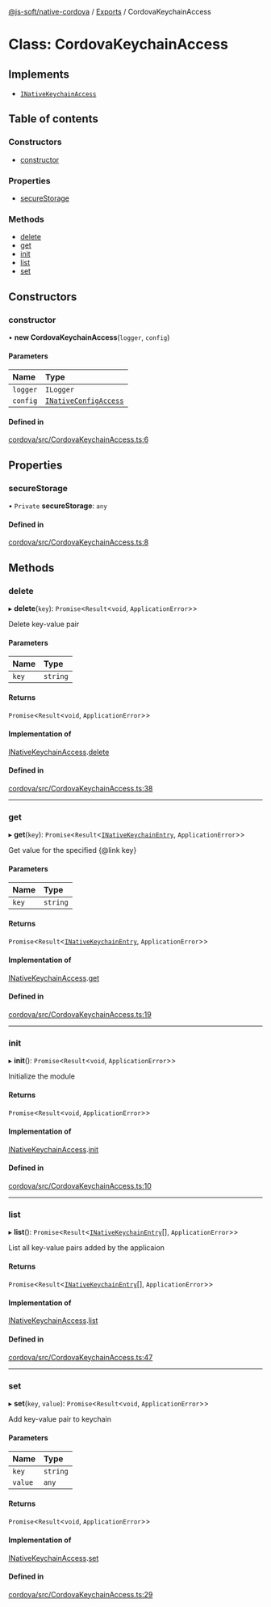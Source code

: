 [@js-soft/native-cordova](../README.md) / [Exports](../modules.md) / CordovaKeychainAccess

# Class: CordovaKeychainAccess

## Implements

-   [`INativeKeychainAccess`](../interfaces/INativeKeychainAccess.md)

## Table of contents

### Constructors

-   [constructor](CordovaKeychainAccess.md#constructor)

### Properties

-   [secureStorage](CordovaKeychainAccess.md#securestorage)

### Methods

-   [delete](CordovaKeychainAccess.md#delete)
-   [get](CordovaKeychainAccess.md#get)
-   [init](CordovaKeychainAccess.md#init)
-   [list](CordovaKeychainAccess.md#list)
-   [set](CordovaKeychainAccess.md#set)

## Constructors

### constructor

• **new CordovaKeychainAccess**(`logger`, `config`)

#### Parameters

| Name     | Type                                                          |
| :------- | :------------------------------------------------------------ |
| `logger` | `ILogger`                                                     |
| `config` | [`INativeConfigAccess`](../interfaces/INativeConfigAccess.md) |

#### Defined in

[cordova/src/CordovaKeychainAccess.ts:6](https://github.com/js-soft/ts-native-access/blob/a83212d/packages/cordova/src/CordovaKeychainAccess.ts#L6)

## Properties

### secureStorage

• `Private` **secureStorage**: `any`

#### Defined in

[cordova/src/CordovaKeychainAccess.ts:8](https://github.com/js-soft/ts-native-access/blob/a83212d/packages/cordova/src/CordovaKeychainAccess.ts#L8)

## Methods

### delete

▸ **delete**(`key`): `Promise`<`Result`<`void`, `ApplicationError`\>\>

Delete key-value pair

#### Parameters

| Name  | Type     |
| :---- | :------- |
| `key` | `string` |

#### Returns

`Promise`<`Result`<`void`, `ApplicationError`\>\>

#### Implementation of

[INativeKeychainAccess](../interfaces/INativeKeychainAccess.md).[delete](../interfaces/INativeKeychainAccess.md#delete)

#### Defined in

[cordova/src/CordovaKeychainAccess.ts:38](https://github.com/js-soft/ts-native-access/blob/a83212d/packages/cordova/src/CordovaKeychainAccess.ts#L38)

---

### get

▸ **get**(`key`): `Promise`<`Result`<[`INativeKeychainEntry`](../interfaces/INativeKeychainEntry.md), `ApplicationError`\>\>

Get value for the specified {@link key}

#### Parameters

| Name  | Type     |
| :---- | :------- |
| `key` | `string` |

#### Returns

`Promise`<`Result`<[`INativeKeychainEntry`](../interfaces/INativeKeychainEntry.md), `ApplicationError`\>\>

#### Implementation of

[INativeKeychainAccess](../interfaces/INativeKeychainAccess.md).[get](../interfaces/INativeKeychainAccess.md#get)

#### Defined in

[cordova/src/CordovaKeychainAccess.ts:19](https://github.com/js-soft/ts-native-access/blob/a83212d/packages/cordova/src/CordovaKeychainAccess.ts#L19)

---

### init

▸ **init**(): `Promise`<`Result`<`void`, `ApplicationError`\>\>

Initialize the module

#### Returns

`Promise`<`Result`<`void`, `ApplicationError`\>\>

#### Implementation of

[INativeKeychainAccess](../interfaces/INativeKeychainAccess.md).[init](../interfaces/INativeKeychainAccess.md#init)

#### Defined in

[cordova/src/CordovaKeychainAccess.ts:10](https://github.com/js-soft/ts-native-access/blob/a83212d/packages/cordova/src/CordovaKeychainAccess.ts#L10)

---

### list

▸ **list**(): `Promise`<`Result`<[`INativeKeychainEntry`](../interfaces/INativeKeychainEntry.md)[], `ApplicationError`\>\>

List all key-value pairs added by the applicaion

#### Returns

`Promise`<`Result`<[`INativeKeychainEntry`](../interfaces/INativeKeychainEntry.md)[], `ApplicationError`\>\>

#### Implementation of

[INativeKeychainAccess](../interfaces/INativeKeychainAccess.md).[list](../interfaces/INativeKeychainAccess.md#list)

#### Defined in

[cordova/src/CordovaKeychainAccess.ts:47](https://github.com/js-soft/ts-native-access/blob/a83212d/packages/cordova/src/CordovaKeychainAccess.ts#L47)

---

### set

▸ **set**(`key`, `value`): `Promise`<`Result`<`void`, `ApplicationError`\>\>

Add key-value pair to keychain

#### Parameters

| Name    | Type     |
| :------ | :------- |
| `key`   | `string` |
| `value` | `any`    |

#### Returns

`Promise`<`Result`<`void`, `ApplicationError`\>\>

#### Implementation of

[INativeKeychainAccess](../interfaces/INativeKeychainAccess.md).[set](../interfaces/INativeKeychainAccess.md#set)

#### Defined in

[cordova/src/CordovaKeychainAccess.ts:29](https://github.com/js-soft/ts-native-access/blob/a83212d/packages/cordova/src/CordovaKeychainAccess.ts#L29)
